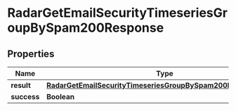 

# RadarGetEmailSecurityTimeseriesGroupBySpam200Response


## Properties

| Name | Type | Description | Notes |
|------------ | ------------- | ------------- | -------------|
|**result** | [**RadarGetEmailSecurityTimeseriesGroupBySpam200ResponseResult**](RadarGetEmailSecurityTimeseriesGroupBySpam200ResponseResult.md) |  |  |
|**success** | **Boolean** |  |  |



